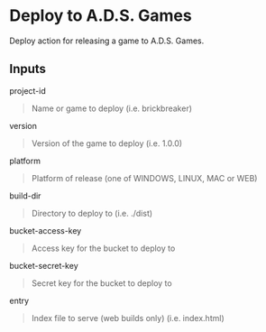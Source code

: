 # Deploy to A.D.S. Games

Deploy action for releasing a game to A.D.S. Games.

## Inputs

project-id

> Name or game to deploy (i.e. brickbreaker)

version

> Version of the game to deploy (i.e. 1.0.0)

platform

> Platform of release (one of WINDOWS, LINUX, MAC or WEB)

build-dir

> Directory to deploy to (i.e. ./dist)

bucket-access-key

> Access key for the bucket to deploy to

bucket-secret-key

> Secret key for the bucket to deploy to

entry

> Index file to serve (web builds only) (i.e. index.html)
